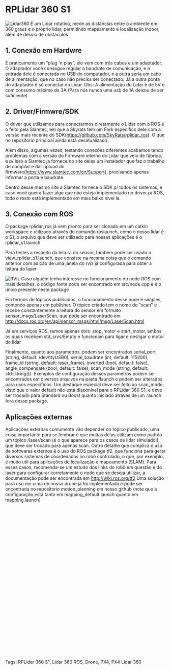 # RPLidar 360 S1
![Lidar360](/imgs/LIDAR.jpg)
É um Lidar rotativo, mede as distâncias entre o ambiente em 360 graus e o próprio lidar, permitindo mapeamento e localização indoor, além de desvio de obstáculos

## 1. Conexão em Hardwre
É praticamente um "plug 'n play", ele vem com três cabos e um adaptador. O adaptador você consegue regular a baudrate de comunicação, e a entrada dele é conectada no USB do computador, e a outra seria um cabo de alimentação, que no caso não precisa ser conectado. Já a outra ponta do adaptador é só conectar no Lidar.
Obs: A alimentação do Lidar é de 5V e com consumo máximo de 3A (Para nós nunca uma usb de 1A deixou de ser suficiente)

## 2. Driver/Firmwre/SDK
O driver que utilizamos para conectarmos diretamente o Lidar com o ROS é o feito pela Slamtec, em que a Skyrats tem um Fork específico dele com a versão mais recente do SDK(https://github.com/SkyRats/rplidar_ros). O que no repositório principal ainda está desatualizado.

Além disso, algumas vezes, testando conexões diferentes acabamos tendo problemas com a versão do Firmware interno do Lidar que veio de fábrica, e p/ isso a Slamtec ja fornece no site deles um instalador que faz o trabalho de compilar e dar upload do firmware(https://www.slamtec.com/en/Support), precisando apenas informar a porta e baudrate.

Dentro desse mesmo site a Slamtec fornece o SDK p/ todos os sistemas, e caso você queira fazer algo que não esteja implementado no driver p/ ROS, todo o resto está implementado em mais baixo nível la.

## 3. Conexão com ROS
O package rplidar_ros já vem pronto para ser clonado em um catkin workspace e utilizado através do comando roslaunch, como o nosso lidar é o S1, o arquivo que deve ser utilizado para nossas aplicações é o rplidar_s1.launch 

Para testes a respeito da leitura do sensor, também pode ser usado o view_rplidar_s1.launch, que consiste na mesma coisa que o comando anterior com adição de uma janela do rviz já configurada para obter a leitura do laser

![RViz](/imgs/LIDAR360RVIZ.gif)
Caso alguém tenha interesse no funcionamento do node ROS com mais detalhes, o código fonte pode ser encontrado em src/node.cpp e é o unico presente neste package

Em termos de tópicos publicados, o funcionamento desse node é simples, contendo apenas um publisher. O tópico criado tem o nome de "scan" e recebe constantemente a leitura do sensor em formato sensor_msgs/LaserScan, que pode ser encontrado em http://docs.ros.org/en/api/sensor_msgs/html/msg/LaserScan.html

Já em serviços ROS, temos apenas dois: stop_motor e start_motor, ambos os quais recebem std_srvs/Empty e funcionam para ligar e desligar o motor do lidar

Finalmente, quanto aos parametros, podem ser encontrados serial_port (string, default: /dev/ttyUSB0), serial_baudrate (int, default: 115200), frame_id (string, default: laser_frame), inverted (bool, default: false), angle_compensate (bool, default: false), scan_mode (string, default: std::string()). Exemplos de configuração desses parametros podem ser encontrados em diversos arquivos na pasta /launch e podem ser alterados para usos especificos.
Um destaque especial deve ser feito ao scan_mode, visto que o valor default não está disponível para o RPLidar 360 S1, e deve ser trocado para Standard ou Boost quanto iniciado através de um .launch fora desse package.

## Aplicações externas
Aplicações externas comumente vão depender do tópico publicado, uma coisa importante para se lembrar é que muitas delas utilizam como padrão um tópico /laser/scan (é o que aparece para os casos de lidar simulado!), que deve ser trocado para apenas scan. Outro detalhe que complica o uso de softwares externos é o uso do ROS package tf2, que funciona para gerar diversos sistemas de coordenadas no robô controlado, o que, por exemplo, é muito util para aplicações de localização e mapeamento (SLAM). Para esses casos, recomenda-se um estudo dos links do robô em questão e do laser para configurar corretamente o node que se deseja utilizar, a documentação pode ser encontrada em http://wiki.ros.org/tf2
Uma solução para uso em cima de nosso drone já foi implementada e pode ser encontrada no reposítorio motion_planning em nosso github (note que a configuração está tanto em mapping_default.launch quanto em mapping.launch)






















































<br/><br/><br/><br/><br/><br/><br/><br/><br/><br/><br/><br/><br/><br/><br/><br/><br/><br/><br/><br/><br/><br/><br/><br/><br/><br/><br/><br/>
Tags: RPLidar 360 S1, Lidar 360 ROS, Drone, PX4, PX4 Lidar 360